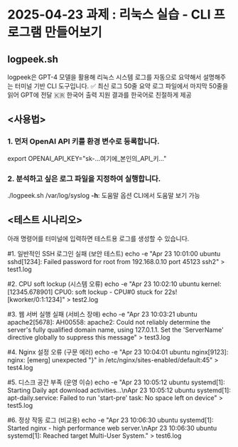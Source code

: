 # **2025-04-23 과제 : 리눅스 실습 - CLI 프로그램 만들어보기**
## **logpeek.sh**
logpeek은 GPT-4 모델을 활용해 리눅스 시스템 로그를 자동으로 요약해서 설명해주는 터미널 기반 CLI 도구입니다.
✅ 최신 로그 50줄 요약	로그 파일에서 마지막 50줄을 읽어 GPT에 전달
🇰🇷 한국어 출력 지원	결과를 한국어로 친절하게 제공

## **<사용법>**
### 1. 먼저 OpenAI API 키를 환경 변수로 등록합니다.
export OPENAI_API_KEY="sk-...여기에_본인의_API_키..."
### 2. 분석하고 싶은 로그 파일을 지정하여 실행합니다.
./logpeek.sh /var/log/syslog
**-h**: 도움말 옵션	CLI에서 도움말 보기 가능

## **<테스트 시나리오>**
아래 명령어를 터미널에 입력하면 테스트용 로그를 생성할 수 있습니다.

#1. 일반적인 SSH 로그인 실패 (보안 테스트)
echo -e "Apr 23 10:01:00 ubuntu sshd[1234]: Failed password for root from 192.168.0.10 port 45123 ssh2" > test1.log

#2. CPU soft lockup (시스템 오류)
echo -e "Apr 23 10:02:10 ubuntu kernel: [12345.678901] CPU0: soft lockup - CPU#0 stuck for 22s! [kworker/0:1:1234]" > test2.log

#3. 웹 서버 실행 실패 (서비스 장애)
echo -e "Apr 23 10:03:21 ubuntu apache2[5678]: AH00558: apache2: Could not reliably determine the server's fully qualified domain name, using 127.0.1.1. Set the 'ServerName' directive globally to suppress this message" > test3.log

#4. Nginx 설정 오류 (구문 에러)
echo -e "Apr 23 10:04:01 ubuntu nginx[9123]: nginx: [emerg] unexpected \"}\" in /etc/nginx/sites-enabled/default:45" > test4.log

#5. 디스크 공간 부족 (운영 이슈)
echo -e "Apr 23 10:05:12 ubuntu systemd[1]: Starting Daily apt download activities...\nApr 23 10:05:12 ubuntu systemd[1]: apt-daily.service: Failed to run 'start-pre' task: No space left on 
device" > test5.log

#6. 정상 작동 로그 (비교용)
echo -e "Apr 23 10:06:30 ubuntu systemd[1]: Started nginx - high performance web server.\nApr 23 10:06:30 ubuntu systemd[1]: Reached target Multi-User System." > test6.log
